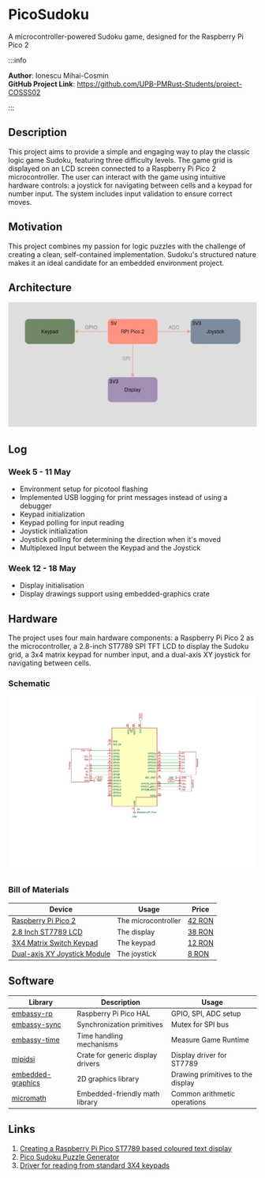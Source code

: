 # PicoSudoku
A microcontroller-powered Sudoku game, designed for the Raspberry Pi Pico 2

:::info

**Author**: Ionescu Mihai-Cosmin \
**GitHub Project Link**: https://github.com/UPB-PMRust-Students/proiect-COSSS02

:::

## Description

This project aims to provide a simple and engaging way to play the classic logic game Sudoku,
featuring three difficulty levels. The game grid is displayed on an LCD screen connected to a
Raspberry Pi Pico 2 microcontroller. The user can interact with the game using intuitive
hardware controls: a joystick for navigating between cells and a keypad for number input.
The system includes input validation to ensure correct moves.

## Motivation

This project combines my passion for logic puzzles with the challenge of creating a clean,
self-contained implementation. Sudoku's structured nature makes it an ideal candidate for
an embedded environment project.

## Architecture

![Diagram](images/Diagram.webp)

## Log

<!-- write your progress here every week -->

### Week 5 - 11 May
- Environment setup for picotool flashing
- Implemented USB logging for print messages instead of using a debugger
- Keypad initialization
- Keypad polling for input reading
- Joystick initialization
- Joystick polling for determining the direction when it's moved
- Multiplexed Input between the Keypad and the Joystick

### Week 12 - 18 May
- Display initialisation
- Display drawings support using embedded-graphics crate

<!-- ### Week 19 - 25 May -->

## Hardware

The project uses four main hardware components: a Raspberry Pi Pico 2 as the microcontroller,
a 2.8-inch ST7789 SPI TFT LCD to display the Sudoku grid, a 3x4 matrix keypad for number input,
and a dual-axis XY joystick for navigating between cells.

### Schematic

<!-- Place your KiCAD schematics here. -->
![Schematic](images/Schematic.svg)

### Bill of Materials

<!-- Fill out this table with all the hardware components that you might need.

The format is
```
| [Device](link://to/device) | This is used ... | [price](link://to/store) |

```

-->

| Device | Usage | Price |
|--------|--------|-------|
| [Raspberry Pi Pico 2](https://www.raspberrypi.com/documentation/microcontrollers/pico-series.html) | The microcontroller | [42 RON](https://www.aliexpress.com/item/1005007660023339.html) |
| [2.8 Inch ST7789 LCD](https://www.buydisplay.com/download/ic/ST7789.pdf) | The display | [38 RON](https://www.aliexpress.com/item/1005006175220737.html) |
| [3X4 Matrix Switch Keypad](https://mm.digikey.com/Volume0/opasdata/d220001/medias/docus/794/3845_Web.pdf) | The keypad | [12 RON](https://www.aliexpress.com/item/4000873237364.html) |
| [Dual-axis XY Joystick Module](https://naylampmechatronics.com/img/cms/Datasheets/000036%20-%20datasheet%20KY-023-Joy-IT.pdf) | The joystick | [8 RON](https://www.aliexpress.com/item/1005007403082994.html) |

## Software

| Library | Description | Usage |
|---------|-------------|-------|
| [embassy-rp](https://github.com/embassy-rs/embassy/tree/main/embassy-rp) | Raspberry Pi Pico HAL | GPIO, SPI, ADC setup |
| [embassy-sync](https://github.com/embassy-rs/embassy/tree/main/embassy-sync) | Synchronization primitives | Mutex for SPI bus |
| [embassy-time](https://github.com/embassy-rs/embassy/tree/main/embassy-time) | Time handling mechanisms | Measure Game Runtime |
| [mipidsi](https://github.com/almindor/mipidsi) | Crate for generic display drivers | Display driver for ST7789 |
| [embedded-graphics](https://github.com/embedded-graphics/embedded-graphics) | 2D graphics library | Drawing primitives to the display |
| [micromath](https://github.com/tarcieri/micromath) | Embedded-friendly math library | Common arithmetic operations |

## Links

<!-- Add a few links that inspired you and that you think you will use for your project -->

1. [Creating a Raspberry Pi Pico ST7789 based coloured text display](https://www.youtube.com/watch?v=T6y46CEDx2A)
2. [Pico Sudoku Puzzle Generator](https://forums.raspberrypi.com/viewtopic.php?t=317042)
3. [Driver for reading from standard 3X4 keypads](https://github.com/JohnSL/keypad2/blob/main/src/lib.rs)
